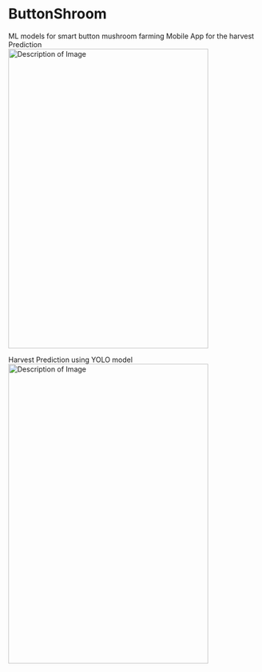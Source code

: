 # ButtonShroom
ML models for smart button mushroom farming
Mobile App for the harvest Prediction <br>
<img src="https://github.com/Yashi603/ButtonShroom/assets/71423844/1ca2b3b6-e509-41e7-8bec-53ed217705d0" alt="Description of Image" width="400" height="600">

Harvest Prediction using YOLO model<br>
<img src="https://github.com/Yashi603/ButtonShroom/assets/71423844/26bfd172-e917-4a2f-a95a-924a4ff2e2b6" alt="Description of Image" width="400" height="600">

